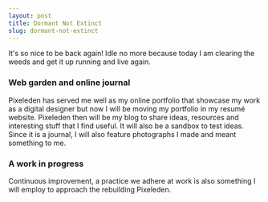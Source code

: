 ```yaml
---
layout: post
title: Dormant Not Extinct
slug: dormant-not-extinct
---
```


It's so nice to be back again! Idle no more because today I am clearing the weeds and get it up running and live again. 

### Web garden and online journal
Pixeleden has served me well as my online portfolio that showcase my work as a digital designer but now I will be moving my portfolio in my resumé website. Pixeleden then will be my blog to share ideas, resources and interesting stuff that I find useful. It will also be a sandbox to test ideas. Since it is a journal, I will also feature photographs I made and meant something to me.

### A work in progress
Continuous improvement, a practice we adhere at work is also something I will employ to approach the rebuilding Pixeleden. 